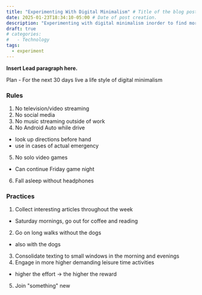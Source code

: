 ```yaml
---
title: "Experimenting With Digital Minimalism" # Title of the blog post.
date: 2025-01-23T18:34:10-05:00 # Date of post creation.
description: "Experimenting with digital minimalism inorder to find more time in the day and happiness in life" # Description used for search engine.
draft: true
# categories:
#   - Technology
tags:
  - experiment
---
```


**Insert Lead paragraph here.**

Plan - For the next 30 days live a life style of digital minimalism 

### Rules 

1. No television/video streaming
2. No social media
3. No music streaming outside of work
4. No Android Auto while drive 
  - look up directions before hand
  - use in cases of actual emergency
5. No solo video games
  - Can continue Friday game night
6. Fall asleep without headphones

### Practices

1. Collect interesting articles throughout the week
  - Saturday mornings, go out for coffee and reading
2. Go on long walks without the dogs
  - also with the dogs
3. Consolidate texting to small windows in the morning and evenings
4. Engage in more higher demanding leisure time activities
  - higher the effort -> the higher the reward
5. Join "something" new
